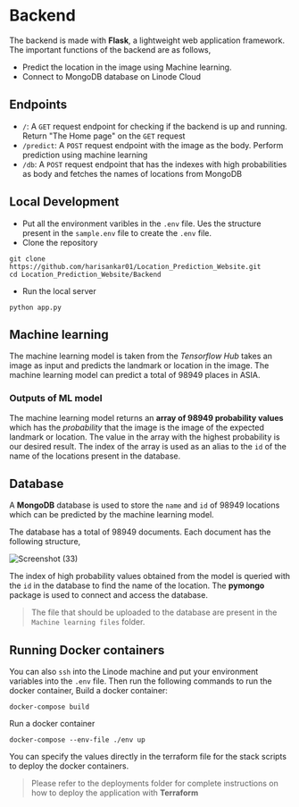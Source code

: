 # Backend

The backend is made with **Flask**, a lightweight web application framework. The important functions of the backend are as follows,

- Predict the location in the image using Machine learning.
- Connect to MongoDB database on Linode Cloud

## Endpoints

- `/`: A `GET` request endpoint for checking if the backend is up and running. Return "The Home page" on the `GET` request
- `/predict`: A `POST` request endpoint with the image as the body. Perform prediction using machine learning
- `/db`: A `POST` request endpoint that has the indexes with high probabilities as body and fetches the names of locations from MongoDB

## Local Development

- Put all the environment varibles in the `.env` file. Ues the structure present in the `sample.env` file to create the `.env` file.
- Clone the repository

```
git clone https://github.com/harisankar01/Location_Prediction_Website.git
cd Location_Prediction_Website/Backend
```

- Run the local server

```
python app.py
```

## Machine learning

The machine learning model is taken from the _Tensorflow Hub_ takes an image as input and predicts the landmark or location in the image. The machine learning model can predict a total of 98949 places in ASIA.

### Outputs of ML model

The machine learning model returns an **array of 98949 probability values** which has the _probability_ that the image is the image of the expected landmark or location. The value in the array with the highest probability is our desired result. The index of the array is used as an alias to the `id` of the name of the locations present in the database.

## Database

A **MongoDB** database is used to store the `name` and `id` of 98949 locations which can be predicted by the machine learning model.

The database has a total of 98949 documents. Each document has the following structure,

![Screenshot (33)](https://user-images.githubusercontent.com/90249023/176859806-b3b31417-3ba6-4559-8be2-7717888c7de8.png)

The index of high probability values obtained from the model is queried with the `id` in the database to find the name of the location. The **pymongo** package is used to connect and access the database.

> The file that should be uploaded to the database are present in the `Machine learning files` folder.

## Running Docker containers

You can also `ssh` into the Linode machine and put your environment variables into the `.env` file. Then run the following commands to run the docker container,
Build a docker container:

```
docker-compose build
```

Run a docker container

```
docker-compose --env-file ./env up
```

You can specify the values directly in the terraform file for the stack scripts to deploy the docker containers.

> Please refer to the deployments folder for complete instructions on how to deploy the application with **Terraform**
